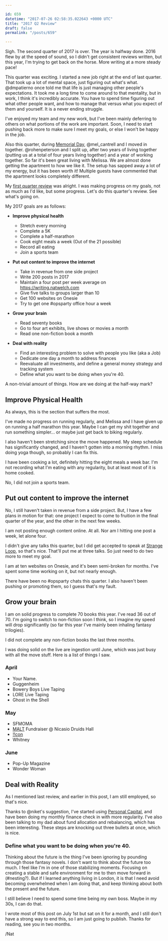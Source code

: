 ```yaml
---

id: 659
datetime: "2017-07-26 02:58:35.022643 +0000 UTC"
title: "2017 Q2 Review"
draft: false
permalink: "/posts/659"

---
```


Sigh. The second quarter of 2017 is over. The year is halfway done. 2016 flew by at the speed of sound, so I didn't get consistent reviews written, but this year, I'm trying to get back on the horse. More writing at a more steady pace!

This quarter was exciting. I started a new job right at the end of last quarter. That took up a lot of mental space, just figuring out what's what. @dmpatierno once told me that life is just managing other people's expectations. It took me a long time to come around to that mentality, but in work, I think it's incredibly accurate. You have to spend time figuring out what other people want, and how to manage that versus what you expect of them and yourself. It is a never ending struggle. 

I've enjoyed my team and my new work, but I've been mainly deferring to others on what portions of the work are important. Soon, I need to start pushing back more to make sure I meet my goals, or else I won't be happy in the job.

Also this quarter, during [Memorial Day](https://en.wikipedia.org/wiki/Memorial_Day), @mel_cantrell and I moved in together. @rohenpeterson and I split up, after two years of living together (putting us at a total of four years living together) and a year of working together. So far it's been great living with Melissa. We are almost done getting the apartment to how we like it. The setup has sapped away a lot of my energy, but it has been worth it! Multiple guests have commented that the apartment looks completely different.

My [first quarter review](https://writing.natwelch.com/post/649) was alright. I was making progress on my goals, not as much as I'd like, but some progress. Let's do this quarter's review. See what's going on.

My 2017 goals are as follows:

 * **Improve physical health**
   * Stretch every morning
   * Complete a 5K
   * Complete a half-marathon
   * Cook eight meals a week (Out of the 21 possible)
   * Record all eating
   * Join a sports team 

 * **Put out content to improve the internet**
   * Take in revenue from one side project
   * Write 200 posts in 2017
   * Maintain a four post per week average on https://writing.natwelch.com
   * Give five talks to groups larger than 10
   * Get 100 websites on Onesie
   * Try to get one #opsparty office hour a week

 * **Grow your brain**
   * Read seventy books
   * Go to four art exhibits, live shows or movies a month
   * Read one non-fiction book a month

 * **Deal with reality**
   * Find an interesting problem to solve with people you like (aka a Job)
   * Dedicate one day a month to address finances
   * Reevaluate all investments, and define a general money strategy and tracking system
   * Define what you want to be doing when you're 40.

A non-trivial amount of things. How are we doing at the half-way mark?

## Improve Physical Health

As always, this is the section that suffers the most. 

I've made no progress on running regularly, and Melissa and I have given up on running a half marathon this year. Maybe I can get my shit together and run something simpler... or maybe just get back to biking regularly.

I also haven't been stretching since the move happened. My sleep schedule has significantly changed, and I haven't gotten into a morning rhythm. I miss doing yoga though, so probably I can fix this.

I have been cooking a lot, definitely hitting the eight meals a week bar. I'm not recording what I'm eating with any regularity, but at least most of it is home cooked.

No, I did not join a sports team.

## Put out content to improve the internet

No, I still haven't taken in revenue from a side project. But, I have a few plans in motion for that: one project I expect to come to fruition in the final quarter of the year, and the other in the next few weeks.

I am not posting enough content online. At all. Nor am I hitting one post a week, let alone four.

I didn't give any talks this quarter, but I did get accepted to speak at [Strange Loop](https://www.thestrangeloop.com/), so that's nice. That'll put me at three talks. So just need to do two more to meet my goal.

I am at ten websites on Onesie, and it's been semi-broken for months. I've spent some time working on it, but not nearly enough. 

There have been no #opsparty chats this quarter. I also haven't been pushing or promoting them, so I guess that's my fault.

## Grow your brain

I am on solid progress to complete 70 books this year. I've read 36 out of 70. I'm going to switch to non-fiction soon I think, so I imagine my speed will drop significantly (so far this year I've mainly been inhaling fantasy trilogies).

I did not complete any non-fiction books the last three months.

I was doing solid on the live are ingestion until June, which was just busy with all the move stuff. Here is a list of things I saw.

### April

- Your Name.
- Guggenheim
- Bowery Boys Live Taping
- LORE Live Taping
- Ghost in the Shell

### May

- SFMOMA
- [MALT](https://www.malt.org/) Fundraiser @ Nicasio Druids Hall
- [!!con](http://bangbangcon.com/)
- Whitney

### June

- Pop-Up Magazine
- Wonder Woman

## Deal with Reality

As I mentioned last review, and earlier in this post, I am still employed, so that's nice.

Thanks to @niket's suggestion, I've started using [Personal Capital](https://www.personalcapital.com/), and have been doing my monthly finance check in with more regularity. I've also been talking to my dad about fund allocation and rebalancing, which has been interesting. These steps are knocking out three bullets at once, which is nice.

### Define what you want to be doing when you're 40.

Thinking about the future is the thing I've been ignoring by pounding through those fantasy novels. I don't want to think about the future too much. I feel like I'm in one of those stabilizing moments. Focusing on creating a stable and safe environment for me to then move forward in (#nesting?). But if I learned anything living in London, it is that I need avoid becoming overwhelmed when I am doing that, and keep thinking about both the present and the future.

I still believe I need to spend some time being my own boss. Maybe in my 30s, I can do that.

I wrote most of this post on July 1st but sat on it for a month, and I still don't have a strong way to end this, so I am just going to publish. Thanks for reading, see you in two months.

/Nat

